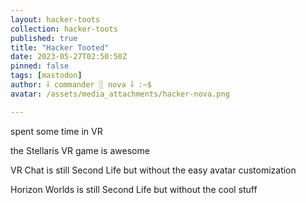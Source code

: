 ```yaml
---
layout: hacker-toots
collection: hacker-toots
published: true
title: "Hacker Tooted"
date: 2023-05-27T02:50:50Z
pinned: false
tags: [mastodon]
author: ⸸ commander ░ nova ⸸ :~$
avatar: /assets/media_attachments/hacker-nova.png

---
```


<p>spent some time in VR</p><p>the Stellaris VR game is awesome</p><p>VR Chat is still Second Life but without the easy avatar customization</p><p>Horizon Worlds is still Second Life but without the cool stuff</p>


